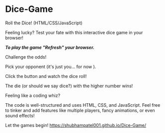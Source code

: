 # Dice-Game
Roll the Dice! (HTML/CSS/JavaScript)

Feeling lucky? Test your fate with this interactive dice game in your browser!

***To play the game "Refresh" your browser.***

Challenge the odds!

Pick your opponent (it's just you... for now ).

Click the button and watch the dice roll!

The die (or should we say dice?) with the higher number wins!

Feeling like a coding whiz? ‍‍

The code is well-structured and uses HTML, CSS, and JavaScript.  Feel free to tinker and add features like multiple players, fancy animations, or even sound effects!

Let the games begin! https://shubhampatel001.github.io/Dice-Game/
